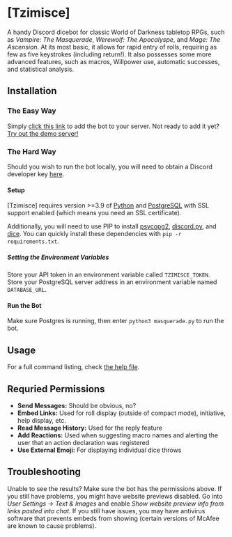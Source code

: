# \[Tzimisce\]
A handy Discord dicebot for classic World of Darkness tabletop RPGs, such as *Vampire: The Masquerade*, *Werewolf: The Apocalyspe*, and *Mage: The Ascension*. At its most basic, it allows for rapid entry of rolls, requiring as few as five keystrokes (including return!). It also possesses some more advanced features, such as macros, Willpower use, automatic successes, and statistical analysis.

## Installation
### The Easy Way
Simply [click this link](https://top.gg/bot/642775025770037279) to add the bot to your server. Not ready to add it yet? [Try out the demo server!](https://discord.gg/rK3RFqV)

### The Hard Way
Should you wish to run the bot locally, you will need to obtain a Discord developer key [here](https://discord.com/developers/applications).

#### Setup
\[Tzimisce\] requires version >=3.9 of [Python](https://www.python.org) and [PostgreSQL](https://www.postgresql.org) with SSL support enabled (which means you need an SSL certificate).

Additionally, you will need to use PIP to install [psycopg2](https://pypi.org/project/psycopg2/), [discord.py](https://pypi.org/project/discord.py/), and [dice](https://pypi.org/project/dice/). You can quickly install these dependencies with `pip -r requirements.txt`.

##### Setting the Environment Variables
Store your API token in an environment variable called `TZIMISCE_TOKEN`. Store your PostgreSQL server address in an environment variable named `DATABASE_URL`.

#### Run the Bot
Make sure Postgres is running, then enter `python3 masquerade.py` to run the bot.

## Usage
For a full command listing, check [the help file](https://tiltowait.github.io/Tzimisce/).

## Requried Permissions
* **Send Messages:** Should be obvious, no?
* **Embed Links:** Used for roll display (outside of compact mode), initiative, help display, etc.
* **Read Message History:** Used for the reply feature
* **Add Reactions:** Used when suggesting macro names and alerting the user that an action declaration was registered
* **Use External Emoji:** For displaying individual dice throws

## Troubleshooting
Unable to see the results? Make sure the bot has the permissions above. If you still have problems, you might have website previews disabled. Go into *User Settings -> Text & Images* and enable *Show website preview info from links pasted into chat*. If you *still* have issues, you may have antivirus software that prevents embeds from showing (certain versions of McAfee are known to cause problems).
